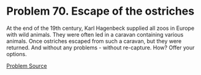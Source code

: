# Problem 70. Escape of the ostriches 

At the end of the 19th century, Karl Hagenbeck supplied all zoos in Europe with wild animals. They were often led in a caravan containing various animals. Once ostriches escaped from such a caravan, but they were returned. And without any problems - without re-capture. How? Offer your options.

[Problem Source](https://www.trizland.ru/tasks/1269/)